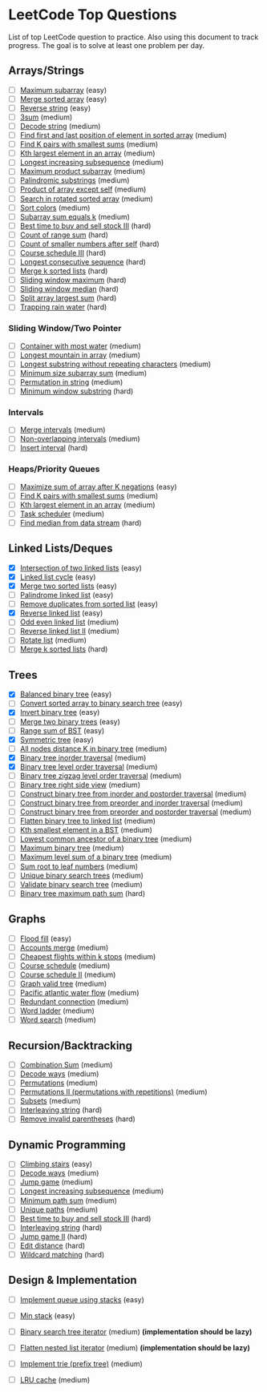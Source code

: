 # LeetCode Top Questions
List of top LeetCode question to practice. Also using this document to track progress. The goal is to solve at least one problem per day. 

## Arrays/Strings
- [ ] [Maximum subarray](https://leetcode.com/problems/maximum-subarray/) (easy)
- [ ] [Merge sorted array](https://leetcode.com/problems/merge-sorted-array) (easy)
- [ ] [Reverse string](https://leetcode.com/problems/reverse-string/) (easy)
- [ ] [3sum](https://leetcode.com/problems/3sum/) (medium)
- [ ] [Decode string](https://leetcode.com/problems/decode-string/) (medium)
- [ ] [Find first and last position of element in sorted array](https://leetcode.com/problems/find-first-and-last-position-of-element-in-sorted-array/) (medium)
- [ ] [Find K pairs with smallest sums](https://leetcode.com/problems/find-k-pairs-with-smallest-sums/) (medium)
- [ ] [Kth largest element in an array](https://leetcode.com/problems/kth-largest-element-in-an-array/) (medium)
- [ ] [Longest increasing subsequence](https://leetcode.com/problems/longest-increasing-subsequence/) (medium)
- [ ] [Maximum product subarray](https://leetcode.com/problems/maximum-product-subarray/) (medium)
- [ ] [Palindromic substrings](https://leetcode.com/problems/palindromic-substrings/) (medium)
- [ ] [Product of array except self](https://leetcode.com/problems/product-of-array-except-self/) (medium)
- [ ] [Search in rotated sorted array](https://leetcode.com/problems/search-in-rotated-sorted-array/) (medium)
- [ ] [Sort colors](https://leetcode.com/problems/sort-colors/) (medium)
- [ ] [Subarray sum equals k](https://leetcode.com/problems/subarray-sum-equals-k/) (medium)
- [ ] [Best time to buy and sell stock III](https://leetcode.com/problems/best-time-to-buy-and-sell-stock-iii/) (hard)
- [ ] [Count of range sum](https://leetcode.com/problems/count-of-range-sum/) (hard)
- [ ] [Count of smaller numbers after self](https://leetcode.com/problems/count-of-smaller-numbers-after-self/) (hard)
- [ ] [Course schedule III](https://leetcode.com/problems/course-schedule-iii/) (hard)
- [ ] [Longest consecutive sequence](https://leetcode.com/problems/longest-consecutive-sequence/) (hard)
- [ ] [Merge k sorted lists](https://leetcode.com/problems/merge-k-sorted-lists) (hard)
- [ ] [Sliding window maximum](https://leetcode.com/problems/sliding-window-maximum/) (hard)
- [ ] [Sliding window median](https://leetcode.com/problems/sliding-window-median/) (hard)
- [ ] [Split array largest sum](https://leetcode.com/problems/split-array-largest-sum/) (hard)
- [ ] [Trapping rain water](https://leetcode.com/problems/trapping-rain-water/) (hard)
### Sliding Window/Two Pointer
- [ ] [Container with most water](https://leetcode.com/problems/container-with-most-water/) (medium)
- [ ] [Longest mountain in array](https://leetcode.com/problems/longest-mountain-in-array/) (medium)
- [ ] [Longest substring without repeating characters](https://leetcode.com/problems/longest-substring-without-repeating-characters/) (medium)
- [ ] [Minimum size subarray sum](https://leetcode.com/problems/minimum-size-subarray-sum/) (medium)
- [ ] [Permutation in string](https://leetcode.com/problems/permutation-in-string/) (medium)
- [ ] [Minimum window substring](https://leetcode.com/problems/minimum-window-substring/) (hard)
### Intervals
- [ ] [Merge intervals](https://leetcode.com/problems/merge-intervals) (medium)
- [ ] [Non-overlapping intervals](https://leetcode.com/problems/non-overlapping-intervals/) (medium)
- [ ] [Insert interval](https://leetcode.com/problems/insert-interval/) (hard)
### Heaps/Priority Queues
- [ ] [Maximize sum of array after K negations](https://leetcode.com/problems/maximize-sum-of-array-after-k-negations/) (easy)
- [ ] [Find K pairs with smallest sums](https://leetcode.com/problems/find-k-pairs-with-smallest-sums/) (medium)
- [ ] [Kth largest element in an array](https://leetcode.com/problems/kth-largest-element-in-an-array/) (medium)
- [ ] [Task scheduler](https://leetcode.com/problems/task-scheduler/) (medium)
- [ ] [Find median from data stream](https://leetcode.com/problems/find-median-from-data-stream/) (hard)
## Linked Lists/Deques
- [x] [Intersection of two linked lists](https://leetcode.com/problems/intersection-of-two-linked-lists/) (easy)
- [x] [Linked list cycle](https://leetcode.com/problems/linked-list-cycle) (easy)
- [x] [Merge two sorted lists](https://leetcode.com/problems/merge-two-sorted-lists) (easy)
- [ ] [Palindrome linked list](https://leetcode.com/problems/palindrome-linked-list/) (easy)
- [ ] [Remove duplicates from sorted list](https://leetcode.com/problems/remove-duplicates-from-sorted-list/) (easy)
- [x] [Reverse linked list](https://leetcode.com/problems/reverse-linked-list/) (easy)
- [ ] [Odd even linked list](https://leetcode.com/problems/odd-even-linked-list/) (medium)
- [ ] [Reverse linked list II](https://leetcode.com/problems/reverse-linked-list-ii/) (medium)
- [ ] [Rotate list](https://leetcode.com/problems/rotate-list/) (medium)
- [ ] [Merge k sorted lists](https://leetcode.com/problems/merge-k-sorted-lists/) (hard)
## Trees
- [x] [Balanced binary tree](https://leetcode.com/problems/balanced-binary-tree/) (easy)
- [ ] [Convert sorted array to binary search tree](https://leetcode.com/problems/convert-sorted-array-to-binary-search-tree/) (easy)
- [x] [Invert binary tree](https://leetcode.com/problems/invert-binary-tree/) (easy)
- [ ] [Merge two binary trees](https://leetcode.com/problems/merge-two-binary-trees/) (easy)
- [ ] [Range sum of BST](https://leetcode.com/problems/range-sum-of-bst/) (easy)
- [x] [Symmetric tree](https://leetcode.com/problems/symmetric-tree/) (easy)
- [ ] [All nodes distance K in binary tree](https://leetcode.com/problems/all-nodes-distance-k-in-binary-tree/) (medium)
- [x] [Binary tree inorder traversal](https://leetcode.com/problems/binary-tree-inorder-traversal/) (medium)
- [x] [Binary tree level order traversal](https://leetcode.com/problems/binary-tree-level-order-traversal/) (medium)
- [ ] [Binary tree zigzag level order traversal](https://leetcode.com/problems/binary-tree-zigzag-level-order-traversal/) (medium)
- [ ] [Binary tree right side view](https://leetcode.com/problems/binary-tree-right-side-view/) (medium)
- [ ] [Construct binary tree from inorder and postorder traversal](https://leetcode.com/problems/construct-binary-tree-from-inorder-and-postorder-traversal/) (medium)
- [ ] [Construct binary tree from preorder and inorder traversal](https://leetcode.com/problems/construct-binary-tree-from-preorder-and-inorder-traversal) (medium)
- [ ] [Construct binary tree from preorder and postorder traversal](https://leetcode.com/problems/construct-binary-tree-from-preorder-and-postorder-traversal) (medium)
- [ ] [Flatten binary tree to linked list](https://leetcode.com/problems/flatten-binary-tree-to-linked-list/) (medium)
- [ ] [Kth smallest element in a BST](https://leetcode.com/problems/kth-smallest-element-in-a-bst/) (medium)
- [ ] [Lowest common ancestor of a binary tree](https://leetcode.com/problems/lowest-common-ancestor-of-a-binary-tree/) (medium)
- [ ] [Maximum binary tree](https://leetcode.com/problems/maximum-binary-tree/) (medium)
- [ ] [Maximum level sum of a binary tree](https://leetcode.com/problems/maximum-level-sum-of-a-binary-tree/) (medium)
- [ ] [Sum root to leaf numbers](https://leetcode.com/problems/sum-root-to-leaf-numbers/) (medium)
- [ ] [Unique binary search trees](https://leetcode.com/problems/unique-binary-search-trees/) (medium)
- [ ] [Validate binary search tree](https://leetcode.com/problems/validate-binary-search-tree/) (medium)
- [ ] [Binary tree maximum path sum](https://leetcode.com/problems/binary-tree-maximum-path-sum/) (hard)
## Graphs
- [ ] [Flood fill](https://leetcode.com/problems/flood-fill/) (easy)
- [ ] [Accounts merge](https://leetcode.com/problems/accounts-merge) (medium)
- [ ] [Cheapest flights within k stops](https://leetcode.com/problems/cheapest-flights-within-k-stops/) (medium)
- [ ] [Course schedule](https://leetcode.com/problems/course-schedule/) (medium)
- [ ] [Course schedule II](https://leetcode.com/problems/course-schedule-ii/) (medium)
- [ ] [Graph valid tree](https://leetcode.com/problems/graph-valid-tree/) (medium)
- [ ] [Pacific atlantic water flow](https://leetcode.com/problems/pacific-atlantic-water-flow/) (medium)
- [ ] [Redundant connection](https://leetcode.com/problems/redundant-connection) (medium)
- [ ] [Word ladder](https://leetcode.com/problems/word-ladder/) (medium)
- [ ] [Word search](https://leetcode.com/problems/word-search/) (medium)
## Recursion/Backtracking
- [ ] [Combination Sum](https://leetcode.com/problems/combination-sum/) (medium)
- [ ] [Decode ways](https://leetcode.com/problems/decode-ways/) (medium)
- [ ] [Permutations](https://leetcode.com/problems/permutations/) (medium)
- [ ] [Permutations II (permutations with repetitions)](https://leetcode.com/problems/permutations-ii/) (medium)
- [ ] [Subsets](https://leetcode.com/problems/subsets/) (medium)
- [ ] [Interleaving string](https://leetcode.com/problems/interleaving-string/) (hard)
- [ ] [Remove invalid parentheses](https://leetcode.com/problems/remove-invalid-parentheses/) (hard)
## Dynamic Programming
- [ ] [Climbing stairs](https://leetcode.com/problems/climbing-stairs/) (easy)
- [ ] [Decode ways](https://leetcode.com/problems/decode-ways/) (medium)
- [ ] [Jump game](https://leetcode.com/problems/jump-game/) (medium)
- [ ] [Longest increasing subsequence](https://leetcode.com/problems/longest-increasing-subsequence/) (medium)
- [ ] [Minimum path sum](https://leetcode.com/problems/minimum-path-sum/) (medium)
- [ ] [Unique paths](https://leetcode.com/problems/unique-paths/) (medium)
- [ ] [Best time to buy and sell stock III](https://leetcode.com/problems/best-time-to-buy-and-sell-stock-iii/) (hard)
- [ ] [Interleaving string](https://leetcode.com/problems/interleaving-string/) (hard)
- [ ] [Jump game II](https://leetcode.com/problems/jump-game-ii) (hard)
- [ ] [Edit distance](https://leetcode.com/problems/edit-distance/) (hard)
- [ ] [Wildcard matching](https://leetcode.com/problems/wildcard-matching/) (hard)
## Design & Implementation
- [ ] [Implement queue using stacks](https://leetcode.com/problems/implement-queue-using-stacks/) (easy)
- [ ] [Min stack](https://leetcode.com/problems/min-stack/) (easy)
- [ ] [Binary search tree iterator](https://leetcode.com/problems/binary-search-tree-iterator/) (medium) **(implementation should be lazy)**
- [ ] [Flatten nested list iterator](https://leetcode.com/problems/flatten-nested-list-iterator/) (medium) **(implementation should be lazy)**
- [ ] [Implement trie (prefix tree)](https://leetcode.com/problems/implement-trie-prefix-tree/) (medium)
- [ ] [LRU cache](https://leetcode.com/problems/lru-cache) (medium)

